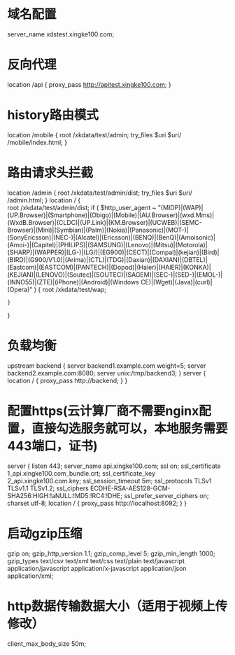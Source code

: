 # 域名配置
server_name xdstest.xingke100.com;
# 反向代理
location /api {
    proxy_pass http://apitest.xingke100.com;
}
# history路由模式
location /mobile {
    root /xkdata/test/admin;
    try_files $uri $uri/ /mobile/index.html;
}
# 路由请求头拦截
location /admin {
    root /xkdata/test/admin/dist;
    try_files $uri $uri/ /admin.html;
}
location / {		
    root /xkdata/test/admin/dist;
		if ( $http_user_agent ~ "(MIDP)|(WAP)|(UP.Browser)|(Smartphone)|(Obigo)|(Mobile)|(AU.Browser)|(wxd.Mms)|(WxdB.Browser)|(CLDC)|(UP.Link)|(KM.Browser)|(UCWEB)|(SEMC-Browser)|(Mini)|(Symbian)|(Palm)|(Nokia)|(Panasonic)|(MOT-)|(SonyEricsson)|(NEC-)|(Alcatel)|(Ericsson)|(BENQ)|(BenQ)|(Amoisonic)|(Amoi-)|(Capitel)|(PHILIPS)|(SAMSUNG)|(Lenovo)|(Mitsu)|(Motorola)|(SHARP)|(WAPPER)|(LG-)|(LG/)|(EG900)|(CECT)|(Compal)|(kejian)|(Bird)|(BIRD)|(G900/V1.0)|(Arima)|(CTL)|(TDG)|(Daxian)|(DAXIAN)|(DBTEL)|(Eastcom)|(EASTCOM)|(PANTECH)|(Dopod)|(Haier)|(HAIER)|(KONKA)|(KEJIAN)|(LENOVO)|(Soutec)|(SOUTEC)|(SAGEM)|(SEC-)|(SED-)|(EMOL-)|(INNO55)|(ZTE)|(iPhone)|(Android)|(Windows CE)|(Wget)|(Java)|(curl)|(Opera)" ) {
      root /xkdata/test/wap;
			
    }
		
}
# 负载均衡
upstream backend  {
  server backend1.example.com weight=5;
  server backend2.example.com:8080;
  server unix:/tmp/backend3;
}
server {
  location / {
    proxy_pass  http://backend;
  }
}
# 配置https(云计算厂商不需要nginx配置，直接勾选服务就可以，本地服务需要443端口，证书)
server {
    listen 443;
    server_name api.xingke100.com;
    ssl on;
    ssl_certificate 1_api.xingke100.com_bundle.crt;
    ssl_certificate_key 2_api.xingke100.com.key;
    ssl_session_timeout 5m;
    ssl_protocols TLSv1 TLSv1.1 TLSv1.2;
    ssl_ciphers ECDHE-RSA-AES128-GCM-SHA256:HIGH:!aNULL:!MD5:!RC4:!DHE;
    ssl_prefer_server_ciphers on;
    charset utf-8;
    location / {
        proxy_pass http://localhost:8092;
    }
}
# 启动gzip压缩
gzip on;
gzip_http_version 1.1;
gzip_comp_level 5;
gzip_min_length 1000;
gzip_types text/csv text/xml text/css text/plain text/javascript application/javascript application/x-javascript application/json application/xml;
# http数据传输数据大小（适用于视频上传修改）
client_max_body_size 50m;